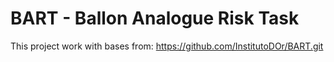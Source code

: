 # BART - Ballon Analogue Risk Task

This project work with bases from: https://github.com/InstitutoDOr/BART.git
